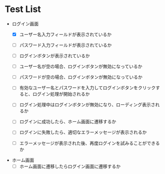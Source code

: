 # Test List
- ログイン画面
  - [x] ユーザー名入力フィールドが表示されているか
  - [ ] パスワード入力フィールドが表示されているか
  - [ ] ログインボタンが表示されているか
  - [ ] ユーザー名が空の場合、ログインボタンが無効になっているか
  - [ ] パスワードが空の場合、ログインボタンが無効になっているか
  - [ ] 有効なユーザー名とパスワードを入力してログインボタンをクリックすると、ログイン処理が開始されるか
  - [ ] ログイン処理中はログインボタンが無効になり、ローディング表示されるか
  - [ ] ログインに成功したら、ホーム画面に遷移するか
  - [ ] ログインに失敗したら、適切なエラーメッセージが表示されるか
  - [ ] エラーメッセージが表示された後、再度ログインを試みることができるか


- ホーム画面
  - [ ] ホーム画面に遷移したらログイン画面に遷移するか
